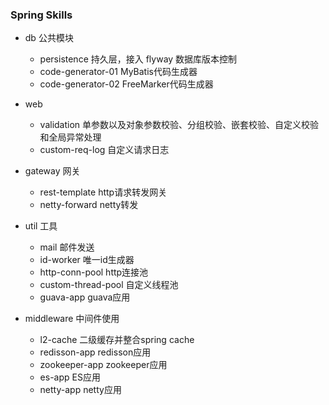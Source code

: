 ### Spring Skills

- db 公共模块
    - persistence 持久层，接入 flyway 数据库版本控制
    - code-generator-01 MyBatis代码生成器
    - code-generator-02 FreeMarker代码生成器

- web
    - validation 单参数以及对象参数校验、分组校验、嵌套校验、自定义校验和全局异常处理
    - custom-req-log 自定义请求日志

- gateway 网关
    - rest-template http请求转发网关
    - netty-forward netty转发

- util 工具
    - mail 邮件发送
    - id-worker 唯一id生成器
    - http-conn-pool http连接池
    - custom-thread-pool 自定义线程池
    - guava-app guava应用

- middleware 中间件使用
    - l2-cache 二级缓存并整合spring cache
    - redisson-app redisson应用
    - zookeeper-app zookeeper应用
    - es-app ES应用
    - netty-app netty应用